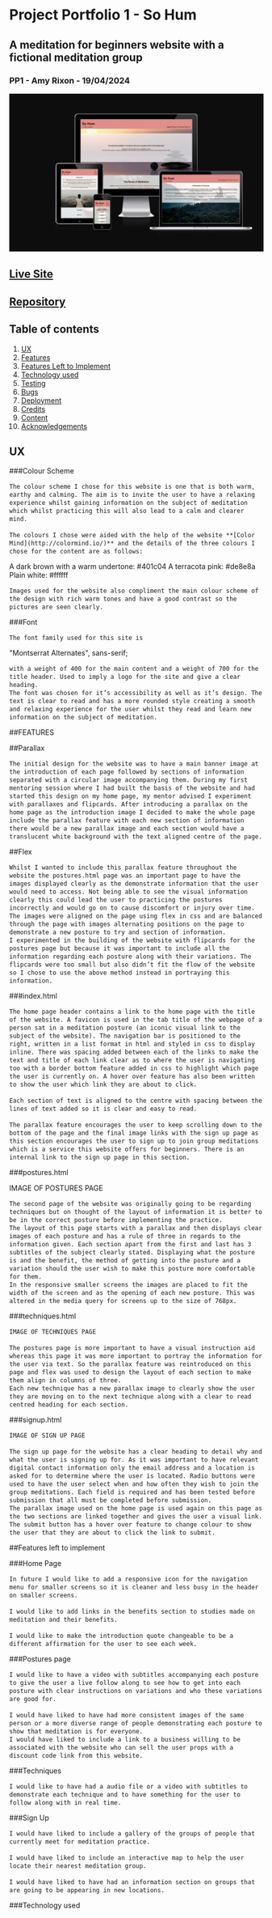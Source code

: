 # Project Portfolio 1 - So Hum 
## A meditation for beginners website with a fictional meditation group 
### PP1 - Amy Rixon - 19/04/2024

![I am responsive screenshot](assets/images/pp1shair.jpeg)



## **[Live Site](https://noxiryma.github.io/projectportfolio1_meditation/index.html)**
## **[Repository](https://github.com/noxiryma/projectportfolio1_meditation)**


## Table of contents

 1. [ UX ](#ux)
 2. [ Features ](#features)  
 3. [ Features Left to Implement ](#left)  
 4. [ Technology used ](#tech) 
 5. [ Testing ](#testing)  
 6. [ Bugs ](#bugs)  
 7. [ Deployment](#deployment)
 8. [ Credits](#credits)
 9. [ Content](#content)  
 10. [ Acknowledgements](#acknowledgements)  


## UX

###Colour Scheme 

	The colour scheme I chose for this website is one that is both warm, earthy and calming. The aim is to invite the user to have a relaxing experience whilst gaining information on the subject of meditation which whilst practicing this will also lead to a calm and clearer mind. 

	The colours I chose were aided with the help of the website **[Color Mind](http://colormind.io/)** and the details of the three colours I chose for the content are as follows:

A dark brown with a warm undertone: #401c04
A terracota pink: #de8e8a
Plain white: #ffffff

	Images used for the website also compliment the main colour scheme of the design with rich warm tones and have a good contrast so the pictures are seen clearly. 

###Font 

	The font family used for this site is 

"Montserrat Alternates", sans-serif; 

	with a weight of 400 for the main content and a weight of 700 for the title header. Used to imply a logo for the site and give a clear heading.
	The font was chosen for it’s accessibility as well as it’s design. The text is clear to read and has a more rounded style creating a smooth and relaxing experience for the user whilst they read and learn new information on the subject of meditation. 


##FEATURES

##Parallax

	The initial design for the website was to have a main banner image at the introduction of each page followed by sections of information separated with a circular image accompanying them. During my first mentoring session where I had built the basis of the website and had started this design on my home page, my mentor advised I experiment with parallaxes and flipcards. After introducing a parallax on the home page as the introduction image I decided to make the whole page include the parallax feature with each new section of information there would be a new parallax image and each section would have a translucent white background with the text aligned centre of the page. 

##Flex 

	Whilst I wanted to include this parallax feature throughout the website the postures.html page was an important page to have the images displayed clearly as the demonstrate information that the user would need to access. Not being able to see the visual information clearly this could lead the user to practicing the postures incorrectly and would go on to cause discomfort or injury over time. 
	The images were aligned on the page using flex in css and are balanced through the page with images alternating positions on the page to demonstrate a new posture to try and section of information. 
	I experimented in the building of the website with flipcards for the postures page but because it was important to include all the information regarding each posture along with their variations. The flipcards were too small but also didn’t fit the flow of the website so I chose to use the above method instead in portraying this information. 


###index.html 

	The home page header contains a link to the home page with the title of the website. A favicon is used in the tab title of the webpage of a person sat in a meditation posture (an iconic visual link to the subject of the website). The navigation bar is positioned to the right, written in a list format in html and styled in css to display inline. There was spacing added between each of the links to make the text and title of each link clear as to where the user is navigating too with a border bottom feature added in css to highlight which page the user is currently on. A hover over feature has also been written to show the user which link they are about to click. 

	Each section of text is aligned to the centre with spacing between the lines of text added so it is clear and easy to read. 

	The parallax feature encourages the user to keep scrolling down to the bottom of the page and the final image links with the sign up page as this section encourages the user to sign up to join group meditations which is a service this website offers for beginners. There is an internal link to the sign up page in this section. 

###postures.html 


IMAGE OF POSTURES PAGE 

	The second page of the website was originally going to be regarding techniques but on thought of the layout of information it is better to be in the correct posture before implementing the practice. 
	The layout of this page starts with a parallax and then displays clear images of each posture and has a rule of three in regards to the information given. Each section apart from the first and last has 3 subtitles of the subject clearly stated. Displaying what the posture is and the benefit, the method of getting into the posture and a variation should the user wish to make this posture more comfortable for them. 
	In the responsive smaller screens the images are placed to fit the width of the screen and as the opening of each new posture. This was altered in the media query for screens up to the size of 768px. 

###techniques.html

	IMAGE OF TECHNIQUES PAGE 

	The postures page is more important to have a visual instruction aid whereas this page it was more important to portray the information for the user via text. So the parallax feature was reintroduced on this page and flex was used to design the layout of each section to make them align in columns of three. 
	Each new technique has a new parallax image to clearly show the user they are moving on to the next technique along with a clear to read centred heading for each section. 


###signup.html 

	IMAGE OF SIGN UP PAGE 

	The sign up page for the website has a clear heading to detail why and what the user is signing up for. As it was important to have relevant digital contact information only the email address and a location is asked for to determine where the user is located. Radio buttons were used to have the user select when and how often they wish to join the group meditations. Each field is required and has been tested before submission that all must be completed before submission. 
	The parallax image used on the home page is used again on this page as the two sections are linked together and gives the user a visual link. 
	The submit button has a hover over feature to change colour to show the user that they are about to click the link to submit. 



##Features left to implement

###Home Page 

	In future I would like to add a responsive icon for the navigation menu for smaller screens so it is cleaner and less busy in the header on smaller screens. 

	I would like to add links in the benefits section to studies made on meditation and their benefits. 

	I would like to make the introduction quote changeable to be a different affirmation for the user to see each week. 


###Postures page 

	I would like to have a video with subtitles accompanying each posture to give the user a live follow along to see how to get into each posture with clear instructions on variations and who these variations are good for. 

	I would have liked to have had more consistent images of the same person or a more diverse range of people demonstrating each posture to show that meditation is for everyone. 
	I would have liked to include a link to a business willing to be associated with the website who can sell the user props with a discount code link from this website. 

###Techniques 

	I would like to have had a audio file or a video with subtitles to demonstrate each technique and to have something for the user to follow along with in real time. 


###Sign Up 
	
	I would have liked to include a gallery of the groups of people that currently meet for meditation practice. 

	I would have liked to include an interactive map to help the user locate their nearest meditation group.

	I would have liked to have had an information section on groups that are going to be appearing in new locations. 


###Technology used 
